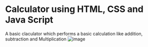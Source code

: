 # Calculator using HTML, CSS and Java Script
A basic claculator which performs  a basic calculation like addition, subtraction and Multiplication
![image](https://github.com/user-attachments/assets/e529210b-0509-4d37-a52b-19e0d11b5ebd)
